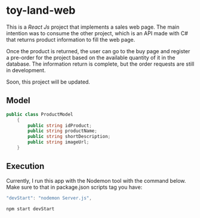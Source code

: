 # toy-land-web

This is a *React Js* project that implements a sales web page. The main intention was to consume the other project, which is an API made with C# that returns product information to fill the web page.

Once the product is returned, the user can go to the buy page and register a pre-order for the project based on the available quantity of it in the database. The information return is complete, but the order requests are still in development.

Soon, this project will be updated.


## Model

```C#
public class ProductModel
    {        
        public string idProduct;
        public string productName;
        public string shortDescription;
        public string imageUrl;
    }
```
## Execution

Currently, I run this app with the Nodemon tool with the command below. Make sure to that in package.json scripts tag you have:

```Javascript
"devStart": "nodemon Server.js",
```
```Javascript
npm start devStart
```

